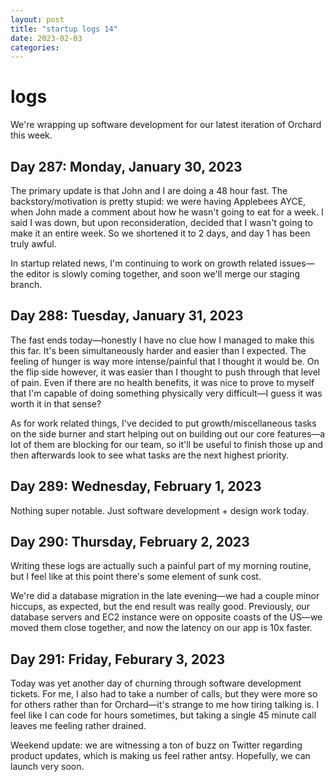 ```yaml
---
layout: post
title: "startup logs 14"
date: 2023-02-03
categories:
---
```

# logs
We're wrapping up software development for our latest iteration of Orchard this week.

## Day 287: Monday, January 30, 2023

The primary update is that John and I are doing a 48 hour fast. The backstory/motivation is pretty stupid: we were having Applebees AYCE, when John made a comment about how he wasn't going to eat for a week. I said I was down, but upon reconsideration, decided that I wasn't going to make it an entire week. So we shortened it to 2 days, and day 1 has been truly awful.

In startup related news, I'm continuing to work on growth related issues—the editor is slowly coming together, and soon we'll merge our staging branch.

## Day 288: Tuesday, January 31, 2023

The fast ends today—honestly I have no clue how I managed to make this this far. It's been simultaneously harder and easier than I expected. The feeling of hunger is way more intense/painful that I thought it would be. On the flip side however, it was easier than I thought to push through that level of pain. Even if there are no health benefits, it was nice to prove to myself that I'm capable of doing something physically very difficult—I guess it was worth it in that sense?

As for work related things, I've decided to put growth/miscellaneous tasks on the side burner and start helping out on building out our core features—a lot of them are blocking for our team, so it'll be useful to finish those up and then afterwards look to see what tasks are the next highest priority.

## Day 289: Wednesday, February 1, 2023

Nothing super notable. Just software development + design work today.

## Day 290: Thursday, February 2, 2023

Writing these logs are actually such a painful part of my morning routine, but I feel like at this point there's some element of sunk cost.

We're did a database migration in the late evening—we had a couple minor hiccups, as expected, but the end result was really good. Previously, our database servers and EC2 instance were on opposite coasts of the US—we moved them close together, and now the latency on our app is 10x faster.

## Day 291: Friday, Feburary 3, 2023

Today was yet another day of churning through software development tickets. For me, I also had to take a number of calls, but they were more so for others rather than for Orchard—it's strange to me how tiring talking is. I feel like I can code for hours sometimes, but taking a single 45 minute call leaves me feeling rather drained.

Weekend update: we are witnessing a ton of buzz on Twitter regarding product updates, which is making us feel rather antsy. Hopefully, we can launch very soon.